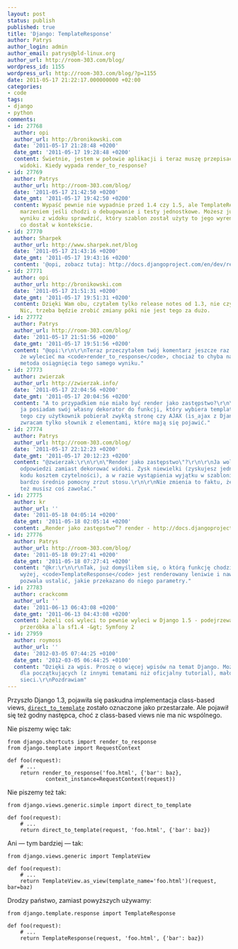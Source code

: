 ```yaml
---
layout: post
status: publish
published: true
title: 'Django: TemplateResponse'
author: Patrys
author_login: admin
author_email: patrys@pld-linux.org
author_url: http://room-303.com/blog/
wordpress_id: 1155
wordpress_url: http://room-303.com/blog/?p=1155
date: 2011-05-17 21:22:17.000000000 +02:00
categories:
- code
tags:
- django
- python
comments:
- id: 27768
  author: opi
  author_url: http://bronikowski.com
  date: '2011-05-17 21:28:48 +0200'
  date_gmt: '2011-05-17 19:28:48 +0200'
  content: Świetnie, jestem w połowie aplikacji i teraz muszę przepisać wszystkie
    widoki. Kiedy wypada render_to_response?
- id: 27769
  author: Patrys
  author_url: http://room-303.com/blog/
  date: '2011-05-17 21:42:50 +0200'
  date_gmt: '2011-05-17 19:42:50 +0200'
  content: Wypaść pewnie nie wypadnie przed 1.4 czy 1.5, ale TemplateResponse jest
    marzeniem jeśli chodzi o debugowanie i testy jednostkowe. Możesz już po odebraniu
    wyniku z widoku sprawdzić, który szablon został użyty to jego wyrenderowania i
    co dostał w kontekście.
- id: 27770
  author: Sharpek
  author_url: http://www.sharpek.net/blog
  date: '2011-05-17 21:43:16 +0200'
  date_gmt: '2011-05-17 19:43:16 +0200'
  content: '@opi, zobacz tutaj: http://docs.djangoproject.com/en/dev/releases/1.3/#deprecated-features-1-3'
- id: 27771
  author: opi
  author_url: http://bronikowski.com
  date: '2011-05-17 21:51:31 +0200'
  date_gmt: '2011-05-17 19:51:31 +0200'
  content: Dzięki Wam obu, czytałem tylko release notes od 1.3, nie czytałem deprecated.
    Nic, trzeba będzie zrobić zmiany póki nie jest tego za dużo.
- id: 27772
  author: Patrys
  author_url: http://room-303.com/blog/
  date: '2011-05-17 21:51:56 +0200'
  date_gmt: '2011-05-17 19:51:56 +0200'
  content: "@opi:\r\n\r\nTeraz przeczytałem twój komentarz jeszcze raz. Nikt nie mówił,
    że wylecieć ma <code>render_to_response</code>, chociaż to chyba najbardziej pracochłonna
    metoda osiągnięcia tego samego wyniku."
- id: 27773
  author: zwierzak
  author_url: http://zwierzak.info/
  date: '2011-05-17 22:04:56 +0200'
  date_gmt: '2011-05-17 20:04:56 +0200'
  content: "A to przypadkiem nie miało być render jako zastępstwo?\r\n\r\nPoza tym
    ja posiadam swój własny dekorator do funkcji, który wybiera template względem
    tego czy użytkownik pobierał zwykłą stronę czy AJAX (is_ajax z Django), a w funkcji
    zwracam tylko słownik z elementami, które mają się pojawić."
- id: 27774
  author: Patrys
  author_url: http://room-303.com/blog/
  date: '2011-05-17 22:12:23 +0200'
  date_gmt: '2011-05-17 20:12:23 +0200'
  content: "@zwierzak:\r\n\r\n\"Render jako zastępstwo\"?\r\n\r\nJa wolę jawnie zwracać
    odpowiedzi zamiast dekorować widoki. Zysk niewielki (zyskujesz jedną-dwie linie
    kodu kosztem czytelności), a w razie wystąpienia wyjątku w szablonie dostajesz
    bardzo średnio pomocny zrzut stosu.\r\n\r\nNie zmienia to faktu, że w samym dekoratorze
    też musisz coś zawołać."
- id: 27775
  author: kr
  author_url: ''
  date: '2011-05-18 04:05:14 +0200'
  date_gmt: '2011-05-18 02:05:14 +0200'
  content: „Ren­der jako zastępstwo”? render - http://docs.djangoproject.com/en/dev/topics/http/shortcuts/#render
- id: 27776
  author: Patrys
  author_url: http://room-303.com/blog/
  date: '2011-05-18 09:27:41 +0200'
  date_gmt: '2011-05-18 07:27:41 +0200'
  content: "@kr:\r\n\r\nTak, już domyśliłem się, o którą funkcję chodziło. Jak pisałem
    wyżej, <code>TemplateResponse</code> jest renderowany leniwie i nawet po fakcie
    pozwala ustalić, jakie przekazano do niego parametry."
- id: 27783
  author: crackcomm
  author_url: ''
  date: '2011-06-13 06:43:08 +0200'
  date_gmt: '2011-06-13 04:43:08 +0200'
  content: Jeżeli coś wyleci to pewnie wyleci w Django 1.5 - podejrzewam, że to będzie
    przeróbka a`la sf1.4 -&gt; Symfony 2
- id: 27959
  author: roymoss
  author_url: ''
  date: '2012-03-05 07:44:25 +0100'
  date_gmt: '2012-03-05 06:44:25 +0100'
  content: "Dzięki za wpis. Proszę o więcej wpisów na temat Django. Może jakiś kurs
    dla początkujących (z innymi tematami niż oficjalny tutorial), mało tego w polskiej
    sieci.\r\nPozdrawiam"
---
```

<p>Przyszło Django 1.3, pojawiła się paskudna implementacja class-based views, <a href="http://room-303.com/blog/2010/02/26/django-direct_to_template/"><code>direct_to_template</code></a> zostało oznaczone jako przestarzałe. Ale pojawił się też godny następca, choć z class-based views nie ma nic wspólnego.</p>

<p>Nie piszemy więc tak:</p>

<pre><code class="python">from django.shortcuts import render_to_response
from django.template import RequestContext

def foo(request):
    # ...
    return render_to_response('foo.html', {'bar': baz},
            context_instance=RequestContext(request))</code></pre>

<p>Nie piszemy też tak:</p>

<pre><code class="python">from django.views.generic.simple import direct_to_template

def foo(request):
    # ...
    return direct_to_template(request, 'foo.html', {'bar': baz})</code></pre>

<p>Ani ­— tym bardziej — tak:</p>

<pre><code class="python">from django.views.generic import TemplateView

def foo(request):
    # ...
    return TemplateView.as_view(template_name='foo.html')(request, bar=baz)</code></pre>

<p>Drodzy państwo, zamiast powyższych używamy:</p>

<pre><code class="python">from django.template.response import TemplateResponse

def foo(request):
    # ...
    return TemplateResponse(request, 'foo.html', {'bar': baz})</code></pre>

